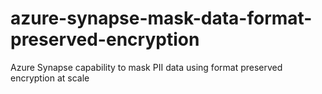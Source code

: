 # azure-synapse-mask-data-format-preserved-encryption
Azure Synapse capability to mask PII data using format preserved encryption at scale
